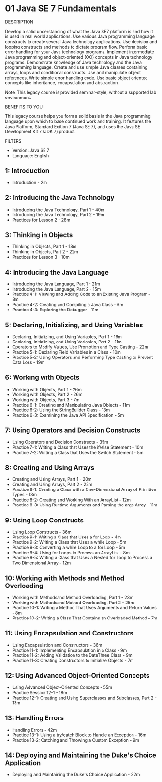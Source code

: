# 01 Java SE 7 Fundamentals

DESCRIPTION

Develop a solid understanding of what the Java SE7 platform is and how it is used in real world applications. Use various Java programming language constructs to create several Java technology applications. Use decision and looping constructs and methods to dictate program flow. Perform basic error handling for your Java technology programs. Implement intermediate Java programming and object-oriented (OO) concepts in Java technology programs. Demonstrate knowledge of Java technology and the Java programming language. Create and use simple Java classes containing arrays, loops and conditional constructs. Use and manipulate object references. Write simple error handling code. Use basic object oriented concepts like inheritance, encapsulation and abstraction.

Note: This legacy course is provided seminar-style, without a supported lab environment.

BENEFITS TO YOU

This legacy course helps you form a solid basis in the Java programming language upon which to base continued work and training. It features the Java Platform, Standard Edition 7 (Java SE 7), and uses the Java SE Development Kit 7 (JDK 7) product.

FILTERS

* Version: Java SE 7
* Language: English

## 1: Introduction

   * Introduction - 2m

## 2: Introducing the Java Technology

   * Introducing the Java Technology, Part 1 - 40m
   * Introducing the Java Technology, Part 2 - 19m
   * Practices for Lesson 2 - 28m

## 3: Thinking in Objects

   * Thinking in Objects, Part 1 - 18m
   * Thinking in Objects, Part 2 - 22m
   * Practices for Lesson 3 - 10m

## 4: Introducing the Java Language

   * Introducing the Java Language, Part 1 - 21m
   * Introducing the Java Language, Part 2 - 15m
   * Practice 4-1: Viewing and Adding Code to an Existing Java Program - 8m
   * Practice 4-2: Creating and Compiling a Java Class - 6m
   * Practice 4-3: Exploring the Debugger - 11m

## 5: Declaring, Initializing, and Using Variables

   * Declaring, Initializing, and Using Variables, Part 1 - 16m
   * Declaring, Initializing, and Using Variables, Part 2 - 11m
   * Operators to Modify Values, Use Promotion and Type Casting - 22m
   * Practice 5-1: Declaring Field Variables in a Class - 10m
   * Practice 5-2: Using Operators and Performing Type Casting to Prevent Data Loss - 19m

## 6: Working with Objects

   * Working with Objects, Part 1 - 26m
   * Working with Objects, Part 2 - 26m
   * Working with Objects, Part 3 - 7m
   * Practice 6-1: Creating and Manipulating Java Objects - 11m
   * Practice 6-2: Using the StringBuilder Class - 13m
   * Practice 6-3: Examining the Java API Specification - 5m

## 7: Using Operators and Decision Constructs

   * Using Operators and Decision Constructs - 35m
   * Practice 7-1: Writing a Class that Uses the if/else Statement - 10m
   * Practice 7-2: Writing a Class that Uses the Switch Statement - 5m
 
## 8: Creating and Using Arrays

   * Creating and Using Arrays, Part 1 - 20m
   * Creating and Using Arrays, Part 2 - 23m
   * Practice 8-1: Creating a Class with a One-Dimensional Array of Primitive Types - 13m
   * Practice 8-2: Creating and Working With an ArrayList - 12m
   * Practice 8-3: Using Runtime Arguments and Parsing the args Array - 11m

## 9: Using Loop Constructs

   * Using Loop Constructs - 36m
   * Practice 9-1: Writing a Class that Uses a for Loop - 4m
   * Practice 9-2: Writing a Class that Uses a while Loop - 5m
   * Practice 9-3: Converting a while Loop to a for Loop - 5m
   * Practice 9-4: Using for Loops to Process an ArrayList - 8m
   * Practice 9-5: Writing a Class that Uses a Nested for Loop to Process a Two Dimensional Array - 12m

## 10: Working with Methods and Method Overloading

   * Working with Methodsand Method Overloading, Part 1 - 23m
   * Working with Methodsand Method Overloading, Part 2 - 25m
   * Practice 10-1: Writing a Method That Uses Arguments and Return Values - 8m
   * Practice 10-2: Writing a Class That Contains an Overloaded Method - 7m

## 11: Using Encapsulation and Constructors

   * Using Encapsulation and Constructors - 36m
   * Practice 11-1: Implementing Encapsulation in a Class - 9m
   * Practice 11-2: Adding Validation to the DateThree Class - 9m
   * Practice 11-3: Creating Constructors to Initialize Objects - 7m

## 12: Using Advanced Object-Oriented Concepts

   * Using Advanced Object-Oriented Concepts - 55m
   * Practice Session 12-1 - 18m
   * Practice 12-1: Creating and Using Superclasses and Subclasses, Part 2 - 13m

## 13: Handling Errors

   * Handling Errors - 42m
   * Practice 13-1: Using a try/catch Block to Handle an Exception - 16m
   * Practice 13-2: Catching and Throwing a Custom Exception - 9m

## 14: Deploying and Maintaining the Duke's Choice Application

   * Deploying and Maintaining the Duke's Choice Application - 32m
 
